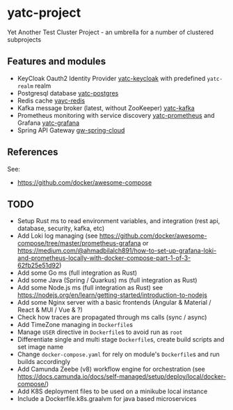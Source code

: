 # yatc-project
Yet Another Test Cluster Project - an umbrella for a number of clustered subprojects

## Features and modules
- KeyCloak Oauth2 Identity Provider [yatc-keycloak](./yatc-keycloak) with predefined `yatc-realm` realm
- Postgresql database [yatc-postgres](./yatc-postgres)
- Redis cache [yayc-redis](./yatc-redis)
- Kafka message broker (latest, without ZooKeeper) [yatc-kafka](./yatc-kafka)
- Prometheus monitoring with service discovery [yatc-prometheus](./yatc-prometheus) and Grafana [yatc-grafana](./yatc-grafana)
- Spring API Gateway [gw-spring-cloud](./gw-spring-cloud)

## References

See:
- https://github.com/docker/awesome-compose

## TODO
- Setup Rust ms to read environment variables, and integration (rest api, database, security, kafka, etc)
- Add Loki log managing (see https://github.com/docker/awesome-compose/tree/master/prometheus-grafana or https://medium.com/@ahmadbilalch891/how-to-set-up-grafana-loki-and-prometheus-locally-with-docker-compose-part-1-of-3-62fb25e51d92)
- Add some Go ms (full integration as Rust)
- Add some Java (Spring / Quarkus) ms (full integration as Rust)
- Add some Node.js ms (full integration as Rust) see https://nodejs.org/en/learn/getting-started/introduction-to-nodejs
- Add some Nginx server with a basic frontends (Angular & Material / React & MUI / Vue & ?)
- Check how traces are propagated through ms calls (sync / async)
- Add TimeZone managing in `Dockerfile`s
- Manage `USER` directive in `Dockerfile`s to avoid run as `root`
- Differentiate single and multi stage `Dockerfile`s, create build scripts and set image name
- Change `docker-compose.yaml` for rely on module's `Dockerfile`s and run builds accordingly
- Add Camunda Zeebe (v8) workflow engine for orchestration (see https://docs.camunda.io/docs/self-managed/setup/deploy/local/docker-compose/)
- Add K8S deployment files to be used on a minikube local instance
- Include a Dockerfile.k8s.graalvm for java based microservices
